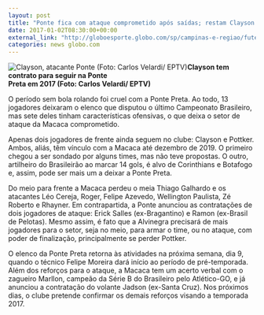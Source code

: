 ```yaml
---
layout: post
title: "Ponte fica com ataque comprometido após saídas; restam Clayson e Pottker "
date: 2017-01-02T08:30:00+00:00
external_link: "http://globoesporte.globo.com/sp/campinas-e-regiao/futebol/times/ponte-preta/noticia/2017/01/ponte-fica-com-ataque-comprometido-apos-saidas-restam-clayson-e-pottker.html"
categories: news globo.com
---
```

 ![Clayson, atacante Ponte (Foto: Carlos Velardi/ EPTV)](http://s2.glbimg.com/PJ2-a0VPKeFFt4A-Wy_ZDdVr6RE=/267x0:977x591/300x250/s.glbimg.com/es/ge/f/original/2016/10/12/clayson..jpg "Clayson, atacante Ponte (Foto: Carlos Velardi/ EPTV)")**Clayson tem contrato para seguir na Ponte  
Preta em 2017 (Foto: Carlos Velardi/ EPTV)**  

O período sem bola rolando foi cruel com a Ponte Preta. Ao todo, 13 jogadores deixaram o elenco que disputou o último Campeonato Brasileiro, mas sete deles tinham características ofensivas, o que deixa o setor de ataque da Macaca comprometido.

Apenas dois jogadores de frente ainda seguem no clube: Clayson e Pottker. Ambos, aliás, têm vínculo com a Macaca até dezembro de 2019. O primeiro chegou a ser sondado por alguns times, mas não teve propostas. O outro, artilheiro do Brasileirão ao marcar 14 gols, é alvo de Corinthians e Botafogo e, assim, pode ser mais um a deixar a Ponte Preta.

Do meio para frente a Macaca perdeu o meia Thiago Galhardo e os atacantes Léo Cereja, Roger, Felipe Azevedo, Wellington Paulista, Zé Roberto e Rhayner. Em contrapartida, a Ponte anunciou as contratações de dois jogadores de ataque: Erick Salles (ex-Bragantino) e Ramon (ex-Brasil de Pelotas). Mesmo assim, é fato que a Alvinegra precisará de mais jogadores para o setor, seja no meio, para armar o time, ou no ataque, com poder de finalização, principalmente se perder Pottker.

O elenco da Ponte Preta retorna às atividades na próxima semana, dia 9, quando o técnico Felipe Moreira dará início ao período de pré-temporada. Além dos reforços para o ataque, a Macaca tem um acerto verbal com o zagueiro Marllon, campeão da Série B do Brasileiro pelo Atlético-GO, e já anunciou a contratação do volante Jadson (ex-Santa Cruz). Nos próximos dias, o clube pretende confirmar os demais reforços visando a temporada 2017.

